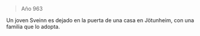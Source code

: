 > Año 963

Un joven Sveinn es dejado en la puerta de una casa en Jötunheim, con una familia que lo adopta.
